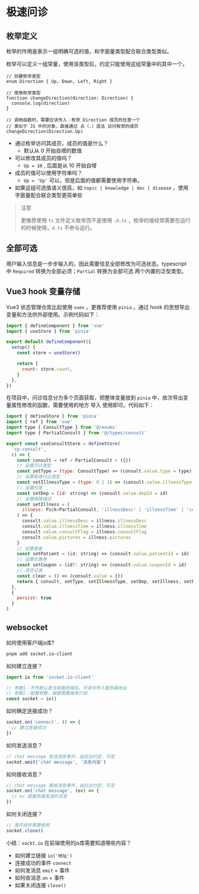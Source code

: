 # 极速问诊

## 枚举定义

枚举的作用是表示一组明确可选的值，和字面量类型配合联合类型类似。

枚举可以定义一组常量，使用该类型后，约定只能使用这组常量中的其中一个。

```tsx
// 创建枚举类型
enum Direction { Up, Down, Left, Right }

// 使用枚举类型
function changeDirection(direction: Direction) {
  console.log(direction)
}

// 调用函数时，需要应该传入：枚举 Direction 成员的任意一个
// 类似于 JS 中的对象，直接通过 点（.）语法 访问枚举的成员
changeDirection(Direction.Up)
```

- 通过枚举访问其成员，成员的值是什么？
  - 默认从 0 开始自增的数值
- 可以修改其成员的值吗？
  - `Up = 10` , 后面是从 10 开始自增
- 成员的值可以使用字符串吗？
  - `Up = 'Up'` 可以，但是后面的值都需要使用字符串。
- 如果这组可选值语义很高，如 `topic | knowledge | doc | disease` ，使用字面量配合联合类型更简单些

> 注意
>
> 更推荐使用 `ts` 文件定义枚举而不是使用 `.d.ts` ，枚举的值经常需要在运行的时候使用，`d.ts` 不参与运行。

## 全部可选

用户输入信息是一步步输入的，因此需要信息全部修改为可选状态。typescript 中 `Required` 转换为全部必须；`Partial` 转换为全部可选  两个内置的泛型类型。

## Vue3 hook 变量存储

Vue3 状态管理仓库比起使用 `vuex` ，更推荐使用 `pinia` 。通过 hook 的思想导出变量和方法供外部使用。示例代码如下：

```js
import { defineComponent } from 'vue'
import { useStore } from 'pinia'

export default defineComponent({
  setup() {
    const store = useStore()

    return {
      count: store.count,
    }
  },
})
```

在项目中，问诊信息分为多个页面获取，把整体变量放到 `pinia` 中，依次导出变量属性修改的函数，需要使用的地方 导入 使用即可。代码如下：

```js
import { defineStore } from 'pinia'
import { ref } from 'vue'
import type { ConsultType } from '@/enums'
import type { PartialConsult } from '@/types/consult'

export const useConsultStore = defineStore(
  'cp-consult',
  () => {
    const consult = ref < PartialConsult > ({})
    // 设置问诊类型
    const setType = (type: ConsultType) => (consult.value.type = type)
    // 设置极速问诊类型
    const setIllnessType = (type: 0 | 1) => (consult.value.illnessType = type)
    // 设置科室
    const setDep = (id: string) => (consult.value.depId = id)
    // 设置病情描述
    const setIllness = (
      illness: Pick<PartialConsult, 'illnessDesc' | 'illnessTime' | 'consultFlag' | 'pictures'>
    ) => {
      consult.value.illnessDesc = illness.illnessDesc
      consult.value.illnessTime = illness.illnessTime
      consult.value.consultFlag = illness.consultFlag
      consult.value.pictures = illness.pictures
    }
    // 设置患者
    const setPatient = (id: string) => (consult.value.patientId = id)
    // 设置优惠券
    const setCoupon = (id?: string) => (consult.value.couponId = id)
    // 清空记录
    const clear = () => (consult.value = {})
    return { consult, setType, setIllnessType, setDep, setIllness, setPatient, setCoupon, clear }
  },
  {
    persist: true
  }
)
```

## websocket

如何使用客户端js库?

```bash
pnpm add socket.io-client
```

如何建立连接？

```js
import io from 'socket.io-client'

// 参数1：不传默认是当前服务域名，开发中传入服务器地址
// 参数2：配置参数，根据需要再来介绍
const socket = io()
```

如何确定连接成功？

```js
socket.on('connect', () => {
  // 建立连接成功
})
```

如何发送消息？

```js
// chat message 发送消息事件，由后台约定，可变
socket.emit('chat message', '消息内容')
```

如何接收消息？

```js
// chat message 接收消息事件，由后台约定，可变
socket.on('chat message', (ev) => {
  // ev 是服务器发送的消息
})
```

如何关闭连接？

```js
// 离开组件需要使用
socket.close()
```

小结：`sockt.io` 在前端使用的js库需要知道哪些内容？

- 如何建立链接 `io('地址')`
- 连接成功的事件 `connect`
- 如何发消息 `emit` + 事件
- 如何收消息 `on` + 事件
- 如果关闭连接 `close()`













